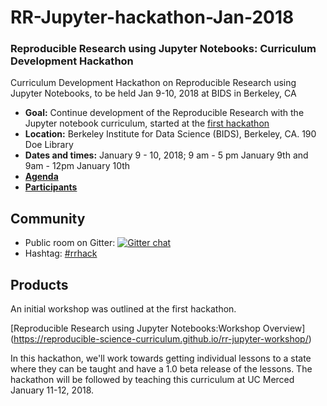 # RR-Jupyter-hackathon-Jan-2018

### Reproducible Research using Jupyter Notebooks: Curriculum Development Hackathon

Curriculum Development Hackathon on Reproducible Research using Jupyter Notebooks, to be held Jan 9-10, 2018 at BIDS in Berkeley, CA 

- **Goal:** Continue development of the Reproducible Research with the Jupyter notebook curriculum, started at the [first hackathon](https://github.com/Reproducible-Science-Curriculum/RR-Jupyter-Hackathon-Jan-2017)
- **Location:** Berkeley Institute for Data Science (BIDS), Berkeley, CA. 190 Doe Library
- **Dates and times:** January 9 - 10, 2018; 9 am - 5 pm January 9th and 9am - 12pm January 10th
- **[Agenda](Agenda)**
- **[Participants](Participants)**

## Community

- Public room on Gitter: [![Gitter chat](https://badges.gitter.im/Reproducible-Science-Curriculum/RR-Jupyter-Hackathon-Jan-2016.png)](https://gitter.im/RRHack-Jupyter/Lobby)
- Hashtag: [#rrhack](https://twitter.com/search?q=%23rrhack)

## Products

An initial workshop was outlined at the first hackathon.

[Reproducible Research using Jupyter Notebooks:Workshop Overview] (https://reproducible-science-curriculum.github.io/rr-jupyter-workshop/)

In this hackathon, we'll work towards getting individual lessons to a state where they can be taught and have a 1.0 beta release of the lessons. The hackathon will be followed by teaching this curriculum at UC Merced January 11-12, 2018.
